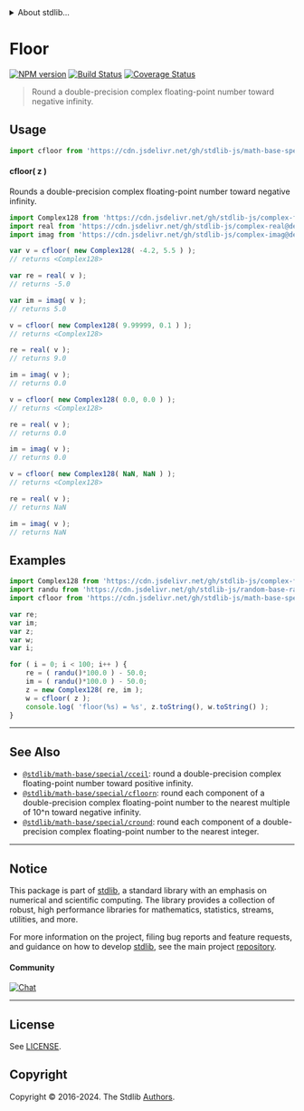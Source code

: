 <!--

@license Apache-2.0

Copyright (c) 2018 The Stdlib Authors.

Licensed under the Apache License, Version 2.0 (the "License");
you may not use this file except in compliance with the License.
You may obtain a copy of the License at

   http://www.apache.org/licenses/LICENSE-2.0

Unless required by applicable law or agreed to in writing, software
distributed under the License is distributed on an "AS IS" BASIS,
WITHOUT WARRANTIES OR CONDITIONS OF ANY KIND, either express or implied.
See the License for the specific language governing permissions and
limitations under the License.

-->


<details>
  <summary>
    About stdlib...
  </summary>
  <p>We believe in a future in which the web is a preferred environment for numerical computation. To help realize this future, we've built stdlib. stdlib is a standard library, with an emphasis on numerical and scientific computation, written in JavaScript (and C) for execution in browsers and in Node.js.</p>
  <p>The library is fully decomposable, being architected in such a way that you can swap out and mix and match APIs and functionality to cater to your exact preferences and use cases.</p>
  <p>When you use stdlib, you can be absolutely certain that you are using the most thorough, rigorous, well-written, studied, documented, tested, measured, and high-quality code out there.</p>
  <p>To join us in bringing numerical computing to the web, get started by checking us out on <a href="https://github.com/stdlib-js/stdlib">GitHub</a>, and please consider <a href="https://opencollective.com/stdlib">financially supporting stdlib</a>. We greatly appreciate your continued support!</p>
</details>

# Floor

[![NPM version][npm-image]][npm-url] [![Build Status][test-image]][test-url] [![Coverage Status][coverage-image]][coverage-url] <!-- [![dependencies][dependencies-image]][dependencies-url] -->

> Round a double-precision complex floating-point number toward negative infinity.



<section class="usage">

## Usage

```javascript
import cfloor from 'https://cdn.jsdelivr.net/gh/stdlib-js/math-base-special-cfloor@deno/mod.js';
```

#### cfloor( z )

Rounds a double-precision complex floating-point number toward negative infinity.

```javascript
import Complex128 from 'https://cdn.jsdelivr.net/gh/stdlib-js/complex-float64@deno/mod.js';
import real from 'https://cdn.jsdelivr.net/gh/stdlib-js/complex-real@deno/mod.js';
import imag from 'https://cdn.jsdelivr.net/gh/stdlib-js/complex-imag@deno/mod.js';

var v = cfloor( new Complex128( -4.2, 5.5 ) );
// returns <Complex128>

var re = real( v );
// returns -5.0

var im = imag( v );
// returns 5.0

v = cfloor( new Complex128( 9.99999, 0.1 ) );
// returns <Complex128>

re = real( v );
// returns 9.0

im = imag( v );
// returns 0.0

v = cfloor( new Complex128( 0.0, 0.0 ) );
// returns <Complex128>

re = real( v );
// returns 0.0

im = imag( v );
// returns 0.0

v = cfloor( new Complex128( NaN, NaN ) );
// returns <Complex128>

re = real( v );
// returns NaN

im = imag( v );
// returns NaN
```

</section>

<!-- /.usage -->

<section class="examples">

## Examples

<!-- eslint no-undef: "error" -->

```javascript
import Complex128 from 'https://cdn.jsdelivr.net/gh/stdlib-js/complex-float64@deno/mod.js';
import randu from 'https://cdn.jsdelivr.net/gh/stdlib-js/random-base-randu@deno/mod.js';
import cfloor from 'https://cdn.jsdelivr.net/gh/stdlib-js/math-base-special-cfloor@deno/mod.js';

var re;
var im;
var z;
var w;
var i;

for ( i = 0; i < 100; i++ ) {
    re = ( randu()*100.0 ) - 50.0;
    im = ( randu()*100.0 ) - 50.0;
    z = new Complex128( re, im );
    w = cfloor( z );
    console.log( 'floor(%s) = %s', z.toString(), w.toString() );
}
```

</section>

<!-- /.examples -->

<!-- C interface documentation. -->



<!-- Section for related `stdlib` packages. Do not manually edit this section, as it is automatically populated. -->

<section class="related">

* * *

## See Also

-   <span class="package-name">[`@stdlib/math-base/special/cceil`][@stdlib/math/base/special/cceil]</span><span class="delimiter">: </span><span class="description">round a double-precision complex floating-point number toward positive infinity.</span>
-   <span class="package-name">[`@stdlib/math-base/special/cfloorn`][@stdlib/math/base/special/cfloorn]</span><span class="delimiter">: </span><span class="description">round each component of a double-precision complex floating-point number to the nearest multiple of 10^n toward negative infinity.</span>
-   <span class="package-name">[`@stdlib/math-base/special/cround`][@stdlib/math/base/special/cround]</span><span class="delimiter">: </span><span class="description">round each component of a double-precision complex floating-point number to the nearest integer.</span>

</section>

<!-- /.related -->

<!-- Section for all links. Make sure to keep an empty line after the `section` element and another before the `/section` close. -->


<section class="main-repo" >

* * *

## Notice

This package is part of [stdlib][stdlib], a standard library with an emphasis on numerical and scientific computing. The library provides a collection of robust, high performance libraries for mathematics, statistics, streams, utilities, and more.

For more information on the project, filing bug reports and feature requests, and guidance on how to develop [stdlib][stdlib], see the main project [repository][stdlib].

#### Community

[![Chat][chat-image]][chat-url]

---

## License

See [LICENSE][stdlib-license].


## Copyright

Copyright &copy; 2016-2024. The Stdlib [Authors][stdlib-authors].

</section>

<!-- /.stdlib -->

<!-- Section for all links. Make sure to keep an empty line after the `section` element and another before the `/section` close. -->

<section class="links">

[npm-image]: http://img.shields.io/npm/v/@stdlib/math-base-special-cfloor.svg
[npm-url]: https://npmjs.org/package/@stdlib/math-base-special-cfloor

[test-image]: https://github.com/stdlib-js/math-base-special-cfloor/actions/workflows/test.yml/badge.svg?branch=main
[test-url]: https://github.com/stdlib-js/math-base-special-cfloor/actions/workflows/test.yml?query=branch:main

[coverage-image]: https://img.shields.io/codecov/c/github/stdlib-js/math-base-special-cfloor/main.svg
[coverage-url]: https://codecov.io/github/stdlib-js/math-base-special-cfloor?branch=main

<!--

[dependencies-image]: https://img.shields.io/david/stdlib-js/math-base-special-cfloor.svg
[dependencies-url]: https://david-dm.org/stdlib-js/math-base-special-cfloor/main

-->

[chat-image]: https://img.shields.io/gitter/room/stdlib-js/stdlib.svg
[chat-url]: https://app.gitter.im/#/room/#stdlib-js_stdlib:gitter.im

[stdlib]: https://github.com/stdlib-js/stdlib

[stdlib-authors]: https://github.com/stdlib-js/stdlib/graphs/contributors

[umd]: https://github.com/umdjs/umd
[es-module]: https://developer.mozilla.org/en-US/docs/Web/JavaScript/Guide/Modules

[deno-url]: https://github.com/stdlib-js/math-base-special-cfloor/tree/deno
[deno-readme]: https://github.com/stdlib-js/math-base-special-cfloor/blob/deno/README.md
[umd-url]: https://github.com/stdlib-js/math-base-special-cfloor/tree/umd
[umd-readme]: https://github.com/stdlib-js/math-base-special-cfloor/blob/umd/README.md
[esm-url]: https://github.com/stdlib-js/math-base-special-cfloor/tree/esm
[esm-readme]: https://github.com/stdlib-js/math-base-special-cfloor/blob/esm/README.md
[branches-url]: https://github.com/stdlib-js/math-base-special-cfloor/blob/main/branches.md

[stdlib-license]: https://raw.githubusercontent.com/stdlib-js/math-base-special-cfloor/main/LICENSE

<!-- <related-links> -->

[@stdlib/math/base/special/cceil]: https://github.com/stdlib-js/math-base-special-cceil/tree/deno

[@stdlib/math/base/special/cfloorn]: https://github.com/stdlib-js/math-base-special-cfloorn/tree/deno

[@stdlib/math/base/special/cround]: https://github.com/stdlib-js/math-base-special-cround/tree/deno

<!-- </related-links> -->

</section>

<!-- /.links -->
